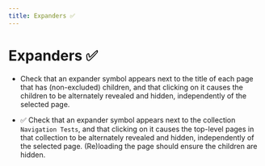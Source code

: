 ```yaml
---
title: Expanders ✅
---
```


# Expanders ✅

- Check that an expander symbol appears next to the title of each page
  that has (non-excluded) children,
  and that clicking on it causes the children to be alternately revealed and hidden,
  independently of the selected page.
  
- ✅ Check that an expander symbol appears next to the collection `Navigation Tests`,
  and that clicking on it causes the top-level pages in that collection
  to be alternately revealed and hidden,
  independently of the selected page.
  (Re)loading the page should ensure the children are hidden.
